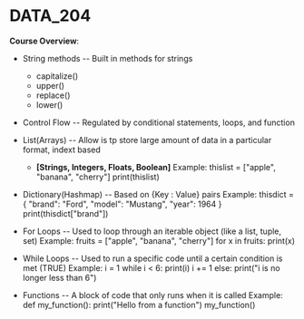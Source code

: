 # DATA_204

**Course Overview**: 
- String methods -- Built in methods for strings
    - capitalize()
    - upper()
    - replace()
    - lower()
    
- Control Flow -- Regulated by conditional statements, loops, and function 
- List(Arrays) -- Allow is tp store large amount of data in a particular format, indext based
    - **[Strings, Integers, Floats, Boolean]**
Example:
    thislist = ["apple", "banana", "cherry"]
    print(thislist)

- Dictionary(Hashmap) -- Based on {Key : Value} pairs
Example:
    thisdict = {
        "brand": "Ford",
        "model": "Mustang",
        "year": 1964
    }
    print(thisdict["brand"])
- For Loops -- Used to loop through an iterable object (like a list, tuple, set)
Example:
    fruits = ["apple", "banana", "cherry"]
    for x in fruits:
      print(x)
- While Loops -- Used to run a specific code until a certain condition is met (TRUE)
Example:
    i = 1
    while i < 6:
       print(i)
       i += 1
    else:
       print("i is no longer less than 6")
- Functions -- A block of code that only runs when it is called
Example: 
    def my_function():
       print("Hello from a function")
    my_function()





